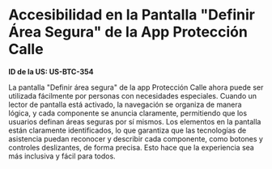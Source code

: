 # Accesibilidad en la Pantalla "Definir Área Segura" de la App Protección Calle

**ID de la US: US-BTC-354**

La pantalla "Definir área segura" de la app Protección Calle ahora puede ser utilizada fácilmente por personas con necesidades especiales. Cuando un lector de pantalla está activado, la navegación se organiza de manera lógica, y cada componente se anuncia claramente, permitiendo que los usuarios definan áreas seguras por sí mismos. Los elementos en la pantalla están claramente identificados, lo que garantiza que las tecnologías de asistencia puedan reconocer y describir cada componente, como botones y controles deslizantes, de forma precisa. Esto hace que la experiencia sea más inclusiva y fácil para todos.